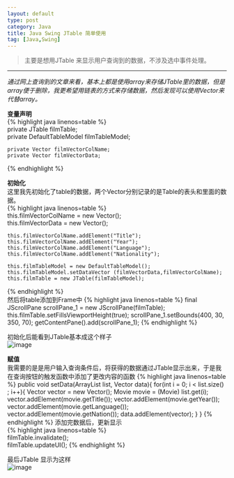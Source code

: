 ```yaml
---
layout: default
type: post
category: Java
title: Java Swing JTable 简单使用
tag: [Java,Swing]
---
```



>主要是想用JTable 来显示用户查询到的数据，不涉及选中事件处理。

----


_通过网上查询到的文章来看，基本上都是使用array来存储JTable里的数据，但是array便于删除，我更希望用链表的方式来存储数据，然后发现可以使用Vector来代替array。_


__变量声明__  
{% highlight java linenos=table %}  
	private JTable filmTable;  
	private DefaultTableModel filmTableModel;
	
	private Vector filmVectorColName;  
	private Vector filmVectorData;  
{% endhighlight %}  

__初始化__  
	这里我先初始化了table的数据，两个Vector分别记录的是Table的表头和里面的数据。  
{% highlight java linenos=table %}  
	this.filmVectorColName = new Vector();  
	this.filmVectorData = new Vector();
	
	this.filmVectorColName.addElement("Title");
	this.filmVectorColName.addElement("Year");
	this.filmVectorColName.addElement("Language");
	this.filmVectorColName.addElement("Nationality");
	
	this.filmTableModel = new DefaultTableModel();  
	this.filmTableModel.setDataVector (filmVectorData,filmVectorColName);
	this.filmTable = new JTable(filmTableModel);
{% endhighlight %}  
然后将table添加到Frame中
{% highlight java linenos=table %}
	final JScrollPane scrollPane_1 = new JScrollPane(filmTable);
	this.filmTable.setFillsViewportHeight(true);
	scrollPane_1.setBounds(400, 30, 350, 70);
	getContentPane().add(scrollPane_1);
{% endhighlight %}

初始化后能看到JTable基本成这个样子  
![image]({{site.img_url}}/2014-04-22-JTable-init.png)

__赋值__  
我需要的是是用户输入查询条件后，将获得的数据通过JTable显示出来，于是我在查询按钮的触发函数中添加了更改内容的函数
{% highlight java linenos=table %}
	public void setData(ArrayList list, Vector data){
		for(int i = 0; i < list.size() ; i++){
			Vector vector = new Vector();
			Movie movie = (Movie) list.get(i);
			vector.addElement(movie.getTitle());
			vector.addElement(movie.getYear());
			vector.addElement(movie.getLanguage());
			vector.addElement(movie.getNation());
			data.addElement(vector);
		}
	}
{% endhighlight %}
添加完数据后，更新显示  
{% highlight java linenos=table %}  
	filmTable.invalidate();  
	filmTable.updateUI();
{% endhighlight %}

最后JTable 显示为这样  
![image]({{site.img_url}}/2014-04-22-JTable-data.png)




